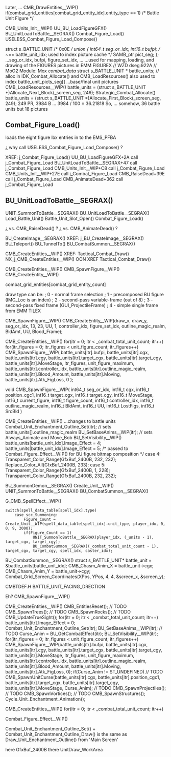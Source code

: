 



Later, ...
CMB_DrawEntities__WIP()
    if(combat_grid_entities[combat_grid_entity_idx].entity_type == 1)  /* Battle Unit Figure */




CMB_Units_Init__WIP()
UU_BU_LoadFigureGFX()
BU_UnitLoadToBattle__SEGRAX()
Combat_Figure_Load()
USELESS_Combat_Figure_Load_Compose()


struct s_BATTLE_UNIT
    /* 0x0E */
    union {
        int64_t seg_or_idx;
        int16_t bufpi;  /* ~== battle_unit_idx;  used to index picture cache */
        SAMB_ptr pict_seg;
    };
...seg_or_idx, bufpi, figure_set_idx, ...
...used for mapping, loading, and drawing of the FIGURES pictures in EMM FIGUREX
// WZD dseg:922A
// MoO2  Module: Mox  _combat_data_
struct s_BATTLE_UNIT * battle_units;                            // alloc in IDK_Combat_Allocate() and CMB_LoadResources()
also used to index battle_unit_picts_seg[]
...base/final unit pictures
CMB_LoadResources__WIP()
    battle_units = (struct s_BATTLE_UNIT *)Allocate_Next_Block(_screen_seg, 249);
Strategic_Combat_Allocate()
    battle_units = (struct s_BATTLE_UNIT *)Allocate_First_Block(_screen_seg, 249);
249 PR, 3984 B ... 3984 / 100 = 36.21818
So, ... somehow, 36 battle units but 18 pictures




## Combat_Figure_Load()

loads the eight figure lbx entries in to the EMS_PFBA

¿ why call USELESS_Combat_Figure_Load_Compose() ?

XREF:
    j_Combat_Figure_Load()
        UU_BU_LoadFigureGFX+2A         call    j_Combat_Figure_Load
        BU_UnitLoadToBattle__SEGRAX+47 call    j_Combat_Figure_Load
        CMB_Units_Init__WIP+C8         call    j_Combat_Figure_Load
        CMB_Units_Init__WIP+27E        call    j_Combat_Figure_Load
        CMB_RaiseDead+39E              call    j_Combat_Figure_Load
        CMB_AnimateDead+362            call    j_Combat_Figure_Load

## BU_UnitLoadToBattle__SEGRAX()



UNIT_SummonToBattle__SEGRAX()
    BU_UnitLoadToBattle__SEGRAX()
    Load_Battle_Unit()
    Battle_Unit_Slot_Open()
    Combat_Figure_Load()

¿ vs. CMB_RaiseDead() ?
¿ vs. CMB_AnimateDead() ?



BU_CreateImage__SEGRAX()
XREF:
    j_BU_CreateImage__SEGRAX()
        BU_Teleport()
        BU_TunnelTo()
        BU_CombatSummon__SEGRAX()






CMB_CreateEntities__WIP()
XREF:
    Tactical_Combat_Draw()
    NX_j_CMB_CreateEntities__WIP()
OON XREF Tactical_Combat_Draw()








CMB_CreateEntities__WIP()
    CMB_SpawnFigure__WIP()
        CMB_CreateEntity__WIP()

combat_grid_entities[combat_grid_entity_count]

draw type can be:
;   0 - normal frame selection
;   1 - precomposed BU figure (IMG_Loc is an index)
;   2 - second-pass variable-frame (out of 8)
;   3 - second-pass fixed frame (GUI_ProjectileFrame)
;   4 - simple single frame from EMM TILEX


CMB_SpawnFigure__WIP()
    CMB_CreateEntity__WIP(draw_x, draw_y, seg_or_idx, 13, 23, UU, 1, controller_idx, figure_set_idx, outline_magic_realm, BldAmt, UU, Blood_Frame);

CMB_CreateEntities__WIP()
    for(itr = 0; itr < _combat_total_unit_count; itr++)
        for(itr_figures = 0; itr_figures < unit_figure_count; itr_figures++)
            CMB_SpawnFigure__WIP(
                battle_units[itr].bufpi, 
                battle_units[itr].cgx, 
                battle_units[itr].cgy, 
                battle_units[itr].target_cgx, 
                battle_units[itr].target_cgy, 
                battle_units[itr].MoveStage, 
                itr_figures, 
                unit_figure_maximum, 
                battle_units[itr].controller_idx, 
                battle_units[itr].outline_magic_realm, 
                battle_units[itr].Blood_Amount, 
                battle_units[itr].Moving, 
                battle_units[itr].Atk_FigLoss, 0
            );

void CMB_SpawnFigure__WIP(
    int64_t seg_or_idx, 
    int16_t cgx, 
    int16_t position_cgc1, 
    int16_t target_cgx, 
    int16_t target_cgy, 
    int16_t MoveStage, 
    int16_t current_figure, 
    int16_t figure_count, 
    int16_t controller_idx, 
    int16_t outline_magic_realm, 
    int16_t BldAmt, 
    int16_t UU, 
    int16_t LostFigs, 
    int16_t SrcBld
)


CMB_CreateEntities__WIP()
    ...changes to battle units
        Combat_Unit_Enchantment_Outline_Set(itr);  // sets battle_units[].outline_magic_realm
        BU_SetBaseAnims__WIP(itr);  // sets Always_Animate and Move_Bob
        BU_SetVisibility__WIP()
            battle_units[battle_unit_idx].Image_Effect = 4;
            battle_units[battle_unit_idx].Image_Effect = 5;
            /* passed to Combat_Figure_Effect__WIP() for BU figure bitmap composition */
                case 4:
                    Transparent_Color_Range(GfxBuf_2400B, 232, 232);
                    Replace_Color_All(GfxBuf_2400B, 233);
                case 5:
                    Transparent_Color_Range(GfxBuf_2400B,   1, 228);
                    Transparent_Color_Range(GfxBuf_2400B, 232, 232);










BU_SummonDemon__SEGRAX()
    Create_Unit__WIP()
    UNIT_SummonToBattle__SEGRAX()
    BU_CombatSummon__SEGRAX()




G_CMB_SpellEffect__WIP()

    switch(spell_data_table[spell_idx].type)
        case scc_Summoning:
            Figure_Count = Create_Unit__WIP(spell_data_table[spell_idx].unit_type, player_idx, 0, 0, 9, 2000);
            if(Figure_Count == 1)
                UNIT_SummonToBattle__SEGRAX(player_idx, (_units - 1), target_cgx, target_cgy);
                BU_CombatSummon__SEGRAX((_combat_total_unit_count - 1), target_cgx, target_cgy, spell_idx, caster_idx);


BU_CombatSummon__SEGRAX()
    struct s_BATTLE_UNIT* battle_unit = &battle_units[battle_unit_idx];
    CMB_Chasm_Anim_X = battle_unit->cgx;
    CMB_Chasm_Anim_Y = battle_unit->cgy;
    Combat_Grid_Screen_Coordinates(XPos, YPos, 4, 4, &screen_x, &screen_y);






CMBTDEF.H
BATTLE_UNIT_FACING_DRECTION




Eh?
CMB_SpawnFigure__WIP()


CMB_CreateEntities__WIP()
    CMB_EntitiesReset();
    // TODO  CMB_SpawnTrees();
    // TODO  CMB_SpawnRocks();
    // TODO  CMB_UpdateTrueSight();
    for(itr = 0; itr < _combat_total_unit_count; itr++)
        battle_units[itr].Image_Effect = 0;
        Combat_Unit_Enchantment_Outline_Set(itr);
        BU_SetBaseAnims__WIP(itr);
        // TODO  Curse_Anim = BU_GetCombatEffect(itr);
        BU_SetVisibility__WIP(itr);
        for(itr_figures = 0; itr_figures < unit_figure_count; itr_figures++)
            CMB_SpawnFigure__WIP(battle_units[itr].bufpi, battle_units[itr].cgx, battle_units[itr].cgy, battle_units[itr].target_cgx, battle_units[itr].target_cgy, battle_units[itr].MoveStage, itr_figures, unit_figure_maximum, battle_units[itr].controller_idx, battle_units[itr].outline_magic_realm, battle_units[itr].Blood_Amount, battle_units[itr].Moving, battle_units[itr].Atk_FigLoss, 0);
        if(Curse_Anim != ST_UNDEFINED)
            // TODO  CMB_SpawnUnitCurse(battle_units[itr].cgx, battle_units[itr].position_cgc1, battle_units[itr].target_cgx, battle_units[itr].target_cgy, battle_units[itr].MoveStage, Curse_Anim);
    // TODO  CMB_SpawnProjectiles();
    // TODO  CMB_SpawnVortices();
    // TODO  CMB_SpawnStructures();
    Cycle_Unit_Enchantment_Animation();







CMB_CreateEntities__WIP()
    for(itr = 0; itr < _combat_total_unit_count; itr++)





Combat_Figure_Effect__WIP()





Combat_Unit_Enchantment_Outline_Set() + Combat_Unit_Enchantment_Outline_Draw() is the same as Draw_Unit_Enchantment_Outline() from 'Main Screen'

here    GfxBuf_2400B
there   UnitDraw_WorkArea

